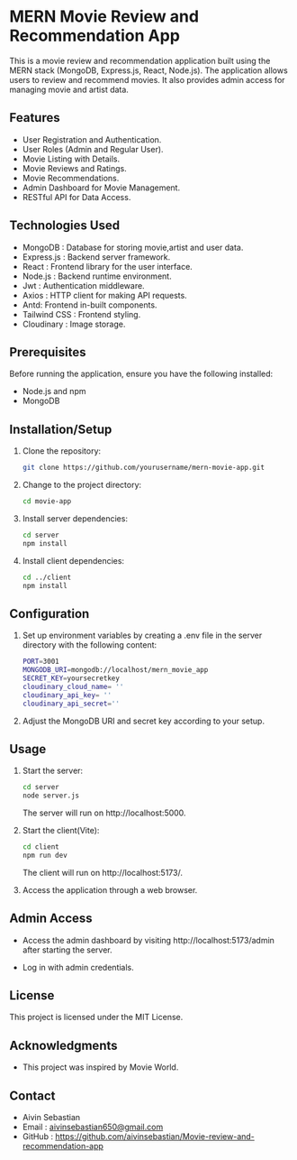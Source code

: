 # MERN Movie Review and Recommendation App

This is a movie review and recommendation application built using the MERN stack (MongoDB, Express.js, React, Node.js). The application allows users to review and recommend movies. It also provides admin access for managing movie and artist data.

## Features

- User Registration and Authentication.
- User Roles (Admin and Regular User).
- Movie Listing with Details.
- Movie Reviews and Ratings.
- Movie Recommendations.
- Admin Dashboard for Movie Management.
- RESTful API for Data Access.

## Technologies Used

- MongoDB : Database for storing movie,artist and user data.
- Express.js : Backend server framework.
- React : Frontend library for the user interface.
- Node.js : Backend runtime environment.
- Jwt : Authentication middleware.
- Axios : HTTP client for making API requests.
- Antd: Frontend in-built components.
- Tailwind CSS : Frontend styling.
- Cloudinary : Image storage.

## Prerequisites

Before running the application, ensure you have the following installed:

- Node.js and npm
- MongoDB

## Installation/Setup

1. Clone the repository:

   ```bash
   git clone https://github.com/yourusername/mern-movie-app.git
   ```

2. Change to the project directory:

   ```bash
   cd movie-app
   ```

3. Install server dependencies:

   ```bash
   cd server
   npm install
   ```

4. Install client dependencies:

   ```bash
   cd ../client
   npm install
   ```

## Configuration

1. Set up environment variables by creating a .env file in the server directory with the following content:

   ```bash
   PORT=3001
   MONGODB_URI=mongodb://localhost/mern_movie_app
   SECRET_KEY=yoursecretkey
   cloudinary_cloud_name= '' 
   cloudinary_api_key= ''
   cloudinary_api_secret='' 
   ```

2. Adjust the MongoDB URI and secret key according to your setup.

## Usage

1. Start the server:

   ```bash
   cd server
   node server.js
   ```

   The server will run on http://localhost:5000.

2. Start the client(Vite):

   ```bash
   cd client
   npm run dev

   ```

   The client will run on http://localhost:5173/.

3. Access the application through a web browser.

## Admin Access

- Access the admin dashboard by visiting http://localhost:5173/admin after starting the server.

- Log in with admin credentials.

## License

This project is licensed under the MIT License.

## Acknowledgments

- This project was inspired by Movie World.

## Contact

- Aivin Sebastian
- Email : aivinsebastian650@gmail.com
- GitHub : https://github.com/aivinsebastian/Movie-review-and-recommendation-app
